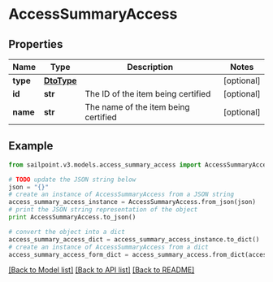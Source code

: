 # AccessSummaryAccess


## Properties
Name | Type | Description | Notes
------------ | ------------- | ------------- | -------------
**type** | [**DtoType**](DtoType.md) |  | [optional] 
**id** | **str** | The ID of the item being certified | [optional] 
**name** | **str** | The name of the item being certified | [optional] 

## Example

```python
from sailpoint.v3.models.access_summary_access import AccessSummaryAccess

# TODO update the JSON string below
json = "{}"
# create an instance of AccessSummaryAccess from a JSON string
access_summary_access_instance = AccessSummaryAccess.from_json(json)
# print the JSON string representation of the object
print AccessSummaryAccess.to_json()

# convert the object into a dict
access_summary_access_dict = access_summary_access_instance.to_dict()
# create an instance of AccessSummaryAccess from a dict
access_summary_access_form_dict = access_summary_access.from_dict(access_summary_access_dict)
```
[[Back to Model list]](../README.md#documentation-for-models) [[Back to API list]](../README.md#documentation-for-api-endpoints) [[Back to README]](../README.md)


